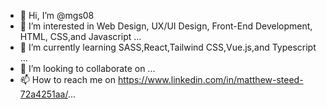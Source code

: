 - 👋 Hi, I’m @mgs08
- 👀 I’m interested in Web Design, UX/UI Design, Front-End Development, HTML, CSS,and Javascript ...
- 🌱 I’m currently learning SASS,React,Tailwind CSS,Vue.js,and Typescript ...
- 💞️ I’m looking to collaborate on ...
- 📫 How to reach me on https://www.linkedin.com/in/matthew-steed-72a4251aa/...

<!---
mgs08/mgs08 is a ✨ special ✨ repository because its `README.md` (this file) appears on your GitHub profile.
You can click the Preview link to take a look at your changes.
--->
